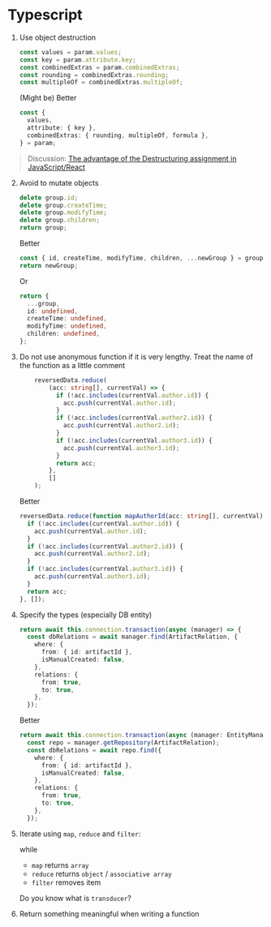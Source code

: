 # Typescript <!-- omit in toc -->

1.  Use object destruction

    ```typescript
    const values = param.values;
    const key = param.attribute.key;
    const combinedExtras = param.combinedExtras;
    const rounding = combinedExtras.rounding;
    const multipleOf = combinedExtras.multipleOf;
    ```

    (Might be) Better

    ```typescript
    const {
      values,
      attribute: { key },
      combinedExtras: { rounding, multipleOf, formula },
    } = param;
    ```

> Discussion: [The advantage of the Destructuring assignment in JavaScript/React](https://medium.com/@valentinemaillard1/the-advantage-of-the-destructuring-assignment-in-javascript-react-d4868ad42871 "https://medium.com/@valentinemaillard1/the-advantage-of-the-destructuring-assignment-in-javascript-react-d4868ad42871")

2.  Avoid to mutate objects

    ```typescript
    delete group.id;
    delete group.createTime;
    delete group.modifyTime;
    delete group.children;
    return group;
    ```

    Better

    ```typescript
    const { id, createTime, modifyTime, children, ...newGroup } = group;
    return newGroup;
    ```

    Or

    ```typescript
    return {
      ...group,
      id: undefined,
      createTime: undefined,
      modifyTime: undefined,
      children: undefined,
    };
    ```

3.  Do not use anonymous function if it is very lengthy.
    Treat the name of the function as a little comment

    ```typescript
        reversedData.reduce(
            (acc: string[], currentVal) => {
              if (!acc.includes(currentVal.author.id)) {
                acc.push(currentVal.author.id);
              }
              if (!acc.includes(currentVal.author2.id)) {
                acc.push(currentVal.author2.id);
              }
              if (!acc.includes(currentVal.author3.id)) {
                acc.push(currentVal.author3.id);
              }
              return acc;
            },
            []
        );
    ```

    Better

    ```typescript
    reversedData.reduce(function mapAuthorId(acc: string[], currentVal) {
      if (!acc.includes(currentVal.author.id)) {
        acc.push(currentVal.author.id);
      }
      if (!acc.includes(currentVal.author2.id)) {
        acc.push(currentVal.author2.id);
      }
      if (!acc.includes(currentVal.author3.id)) {
        acc.push(currentVal.author3.id);
      }
      return acc;
    }, []);
    ```

4.  Specify the types (especially DB entity)

    ```typescript
    return await this.connection.transaction(async (manager) => {
      const dbRelations = await manager.find(ArtifactRelation, {
        where: {
          from: { id: artifactId },
          isManualCreated: false,
        },
        relations: {
          from: true,
          to: true,
        },
      });
    ```

    Better

    ```typescript
    return await this.connection.transaction(async (manager: EntityManager) => {
      const repo = manager.getRepository(ArtifactRelation);
      const dbRelations = await repo.find({
        where: {
          from: { id: artifactId },
          isManualCreated: false,
        },
        relations: {
          from: true,
          to: true,
        },
      });
    ```

5.  Iterate using `map`, `reduce` and `filter`:

    while

    - `map` returns `array`
    - `reduce` returns `object` / `associative array`
    - `filter` removes item

    Do you know what is `transducer`?

6.  Return something meaningful when writing a function
